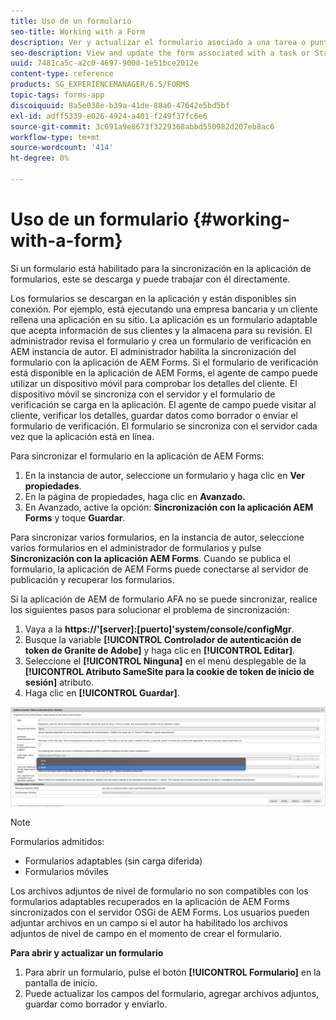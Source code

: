 ```yaml
---
title: Uso de un formulario
seo-title: Working with a Form
description: Ver y actualizar el formulario asociado a una tarea o punto de inicio en la aplicación AEM Forms
seo-description: View and update the form associated with a task or Startpoint in the AEM Forms app
uuid: 7481ca5c-a2c0-4697-9008-1e51bce2012e
content-type: reference
products: SG_EXPERIENCEMANAGER/6.5/FORMS
topic-tags: forms-app
discoiquuid: 8a5e038e-b39a-41de-88a0-47642e5bd5bf
exl-id: adff5339-e026-4924-a401-f249f37fc6e6
source-git-commit: 3c691a9e8673f3229368abbd550982d207eb8ac6
workflow-type: tm+mt
source-wordcount: '414'
ht-degree: 0%

---
```


# Uso de un formulario {#working-with-a-form}

Si un formulario está habilitado para la sincronización en la aplicación de formularios, este se descarga y puede trabajar con él directamente.

Los formularios se descargan en la aplicación y están disponibles sin conexión. Por ejemplo, está ejecutando una empresa bancaria y un cliente rellena una aplicación en su sitio. La aplicación es un formulario adaptable que acepta información de sus clientes y la almacena para su revisión. El administrador revisa el formulario y crea un formulario de verificación en AEM instancia de autor. El administrador habilita la sincronización del formulario con la aplicación de AEM Forms. Si el formulario de verificación está disponible en la aplicación de AEM Forms, el agente de campo puede utilizar un dispositivo móvil para comprobar los detalles del cliente. El dispositivo móvil se sincroniza con el servidor y el formulario de verificación se carga en la aplicación. El agente de campo puede visitar al cliente, verificar los detalles, guardar datos como borrador o enviar el formulario de verificación. El formulario se sincroniza con el servidor cada vez que la aplicación está en línea.

Para sincronizar el formulario en la aplicación de AEM Forms:

1. En la instancia de autor, seleccione un formulario y haga clic en **Ver propiedades**.
1. En la página de propiedades, haga clic en **Avanzado.**
1. En Avanzado, active la opción: **Sincronización con la aplicación AEM Forms** y toque **Guardar**.

Para sincronizar varios formularios, en la instancia de autor, seleccione varios formularios en el administrador de formularios y pulse **Sincronización con la aplicación AEM Forms**. Cuando se publica el formulario, la aplicación de AEM Forms puede conectarse al servidor de publicación y recuperar los formularios.

Si la aplicación de AEM de formulario AFA no se puede sincronizar, realice los siguientes pasos para solucionar el problema de sincronización:

1. Vaya a la **https://&#39;[server]:[puerto]&#39;system/console/configMgr**.
1. Busque la variable **[!UICONTROL Controlador de autenticación de token de Granite de Adobe]** y haga clic en **[!UICONTROL Editar]**.
1. Seleccione el **[!UICONTROL Ninguna]** en el menú desplegable de la **[!UICONTROL Atributo SameSite para la cookie de token de inicio de sesión]** atributo.
1. Haga clic en **[!UICONTROL Guardar]**.

![Sincronizar imagen con la aplicación de Android de AFA](/help/forms/using/assets/afaandroid.png)

>[!NOTE]
>
>Formularios admitidos:
>
>* Formularios adaptables (sin carga diferida)
>* Formularios móviles
>
>Los archivos adjuntos de nivel de formulario no son compatibles con los formularios adaptables recuperados en la aplicación de AEM Forms sincronizados con el servidor OSGi de AEM Forms. Los usuarios pueden adjuntar archivos en un campo si el autor ha habilitado los archivos adjuntos de nivel de campo en el momento de crear el formulario.


**Para abrir y actualizar un formulario**

1. Para abrir un formulario, pulse el botón **[!UICONTROL Formulario]** en la pantalla de inicio.
1. Puede actualizar los campos del formulario, agregar archivos adjuntos, guardar como borrador y enviarlo.
